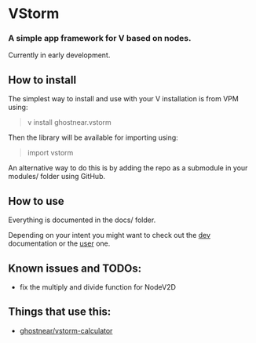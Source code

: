 # VStorm

### A simple app framework for V based on nodes.

Currently in early development.

## How to install

The simplest way to install and use with your V installation is from VPM using:

> v install ghostnear.vstorm

Then the library will be available for importing using:

> import vstorm

An alternative way to do this is by adding the repo as a submodule in your modules/ folder using GitHub.

## How to use

Everything is documented in the docs/ folder.

Depending on your intent you might want to check out the [dev](docs/dev.md) documentation or the [user](docs/user.md) one.

## Known issues and TODOs:

- fix the multiply and divide function for NodeV2D

## Things that use this:
- [ghostnear/vstorm-calculator](https://github.com/ghostnear/vstorm-calculator)
